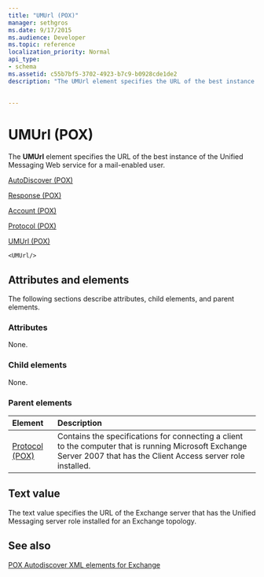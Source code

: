 ```yaml
---
title: "UMUrl (POX)"
manager: sethgros
ms.date: 9/17/2015
ms.audience: Developer
ms.topic: reference
localization_priority: Normal
api_type:
- schema
ms.assetid: c55b7bf5-3702-4923-b7c9-b0928cde1de2
description: "The UMUrl element specifies the URL of the best instance of the Unified Messaging Web service for a mail-enabled user."
 
 
---
```


# UMUrl (POX)

The **UMUrl** element specifies the URL of the best instance of the Unified Messaging Web service for a mail-enabled user. 
  
[AutoDiscover (POX)](autodiscover-pox.md)
  
[Response (POX)](response-pox.md)
  
[Account (POX)](account-pox.md)
  
[Protocol (POX)](protocol-pox.md)
  
[UMUrl (POX)](umurl-pox.md)
  
```
<UMUrl/>
```

## Attributes and elements

The following sections describe attributes, child elements, and parent elements.
  
### Attributes

None.
  
### Child elements

None.
  
### Parent elements

|**Element**|**Description**|
|:-----|:-----|
|[Protocol (POX)](protocol-pox.md) <br/> |Contains the specifications for connecting a client to the computer that is running Microsoft Exchange Server 2007 that has the Client Access server role installed.  <br/> |
   
## Text value

The text value specifies the URL of the Exchange server that has the Unified Messaging server role installed for an Exchange topology.
  
## See also



[POX Autodiscover XML elements for Exchange](pox-autodiscover-xml-elements-for-exchange.md)

